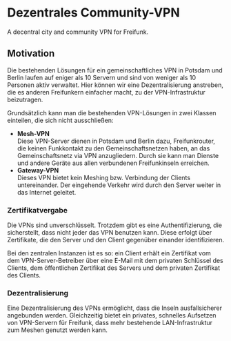 # Dezentrales Community-VPN

A decentral city and community VPN for Freifunk.

## Motivation

Die bestehenden Lösungen für ein gemeinschaftliches VPN in Potsdam und Berlin laufen auf eniger als 10 Servern und
sind von weniger als 10 Personen aktiv verwaltet.
Hier können wir eine Dezentralisierung anstreben, die es anderen Freifunkern einfacher macht, zu der VPN-Infrastruktur beizutragen.

Grundsätzlich kann man die bestehenden VPN-Lösungen in zwei Klassen einteilen, die sich nicht ausschließen:

- **Mesh-VPN**  
  Diese VPN-Server dienen in Potsdam und Berlin dazu, Freifunkrouter, die keinen Funkkontakt zu den
  Gemeinschaftsnetzen haben, an das Gemeinschaftsnetz via VPN anzugliedern.
  Durch sie kann man Dienste und andere Geräte aus allen verbundenen Freifunkinseln erreichen.
- **Gateway-VPN**  
  Dieses VPN bietet kein Meshing bzw. Verbindung der Clients untereinander.
  Der eingehende Verkehr wird durch den Server weiter in das Internet geleitet.

### Zertifikatvergabe

Die VPNs sind unverschlüsselt.
Trotzdem gibt es eine Authentifizierung, die sicherstellt, dass nicht jeder das VPN benutzen kann.
Diese erfolgt über Zertifikate, die den Server und den Client gegenüber einander identifizieren.

Bei den zentralen Instanzen ist es so: ein Client erhält ein Zertifikat vom dem VPN-Server-Betreiber
über eine E-Mail mit dem privaten Schlüssel des Clients, dem öffentlichen Zertifikat des Servers und
dem privaten Zertifikat des Clients.

### Dezentralisierung

Eine Dezentralisierung des VPNs ermöglicht, dass die Inseln ausfallsicherer angebunden werden.
Gleichzeitig bietet ein privates, schnelles Aufsetzen von VPN-Servern für Freifunk, dass mehr 
bestehende LAN-Infrastruktur zum Meshen genutzt werden kann.

